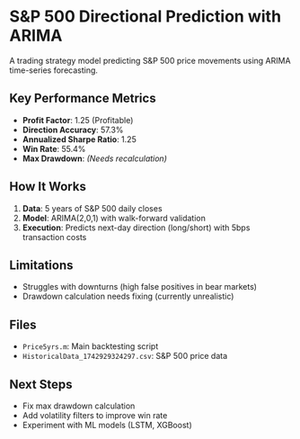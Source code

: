 # S&P 500 Directional Prediction with ARIMA  
A trading strategy model predicting S&P 500 price movements using ARIMA time-series forecasting.  

## **Key Performance Metrics**  
- **Profit Factor**: 1.25 (Profitable)  
- **Direction Accuracy**: 57.3%  
- **Annualized Sharpe Ratio**: 1.25
- **Win Rate**: 55.4%  
- **Max Drawdown**: *(Needs recalculation)*  

## **How It Works**  
1. **Data**: 5 years of S&P 500 daily closes  
2. **Model**: ARIMA(2,0,1) with walk-forward validation  
3. **Execution**: Predicts next-day direction (long/short) with 5bps transaction costs  

## **Limitations**  
- Struggles with downturns (high false positives in bear markets)  
- Drawdown calculation needs fixing (currently unrealistic)  

## **Files**  
- `Price5yrs.m`: Main backtesting script  
- `HistoricalData_1742929324297.csv`: S&P 500 price data  

## **Next Steps**  
- Fix max drawdown calculation  
- Add volatility filters to improve win rate
- Experiment with ML models (LSTM, XGBoost) 
